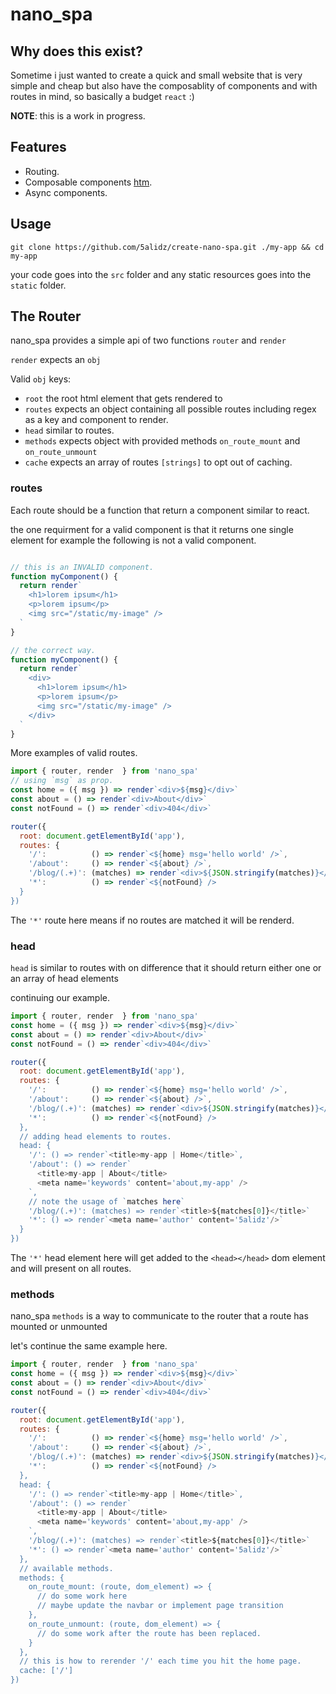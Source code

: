 # nano_spa

## Why does this exist?

Sometime i just wanted to create a quick and small website that is very simple and cheap but also have the composablity of components and with routes in mind, so basically a budget `react` :)

**NOTE**: this is a work in progress.

## Features
- Routing.
- Composable components [htm](https://github.com/developit/htm).
- Async components.
## Usage
```
git clone https://github.com/5alidz/create-nano-spa.git ./my-app && cd my-app
```
your code goes into the `src` folder and any static resources goes into the `static` folder.
## The Router

nano_spa provides a simple api of two functions `router` and `render`

`render` expects an `obj`

Valid `obj` keys:
- `root` the root html element that gets rendered to
- `routes` expects an object containing all possible routes including regex as a key and component to render.
- `head` similar to routes.
- `methods` expects object with provided methods `on_route_mount` and `on_route_unmount`
- `cache` expects an array of routes `[strings]` to opt out of caching.

### routes

Each route should be a function that return a component similar to react.

the one requirment for a valid component is that it returns one single element for example the following is not a valid component.

```javascript

// this is an INVALID component.
function myComponent() {
  return render`
    <h1>lorem ipsum</h1>
    <p>lorem ipsum</p>
    <img src="/static/my-image" />
  `
}

// the correct way.
function myComponent() {
  return render`
    <div>
      <h1>lorem ipsum</h1>
      <p>lorem ipsum</p>
      <img src="/static/my-image" />
    </div>
  `
}

```

More examples of valid routes.

```javascript
import { router, render  } from 'nano_spa'
// using `msg` as prop.
const home = ({ msg }) => render`<div>${msg}</div>`
const about = () => render`<div>About</div>`
const notFound = () => render`<div>404</div>`

router({
  root: document.getElementById('app'),
  routes: {
    '/':          () => render`<${home} msg='hello world' />`,
    '/about':     () => render`<${about} />`,
    '/blog/(.+)': (matches) => render`<div>${JSON.stringify(matches)}</div>`,
    '*':          () => render`<${notFound} />
  }
})
```

The `'*'` route here means if no routes are matched it will be renderd.

### head

`head` is similar to routes with on difference that it should return either one or an array of head elements

continuing our example.

```javascript
import { router, render  } from 'nano_spa'
const home = ({ msg }) => render`<div>${msg}</div>`
const about = () => render`<div>About</div>`
const notFound = () => render`<div>404</div>`

router({
  root: document.getElementById('app'),
  routes: {
    '/':          () => render`<${home} msg='hello world' />`,
    '/about':     () => render`<${about} />`,
    '/blog/(.+)': (matches) => render`<div>${JSON.stringify(matches)}</div>`,
    '*':          () => render`<${notFound} />
  },
  // adding head elements to routes.
  head: {
    '/': () => render`<title>my-app | Home</title>`,
    '/about': () => render`
      <title>my-app | About</title>
      <meta name='keywords' content='about,my-app' />
    `,
    // note the usage of `matches here`
    '/blog/(.+)': (matches) => render`<title>${matches[0]}</title>`
    '*': () => render`<meta name='author' content='5alidz'/>`
  }
})

```

The `'*'` head element here will get added to the `<head></head>` dom element and will present on all routes.

### methods

nano_spa `methods` is a way to communicate to the router that a route has mounted or unmounted

let's continue the same example here.

```javascript
import { router, render  } from 'nano_spa'
const home = ({ msg }) => render`<div>${msg}</div>`
const about = () => render`<div>About</div>`
const notFound = () => render`<div>404</div>`

router({
  root: document.getElementById('app'),
  routes: {
    '/':          () => render`<${home} msg='hello world' />`,
    '/about':     () => render`<${about} />`,
    '/blog/(.+)': (matches) => render`<div>${JSON.stringify(matches)}</div>`,
    '*':          () => render`<${notFound} />
  },
  head: {
    '/': () => render`<title>my-app | Home</title>`,
    '/about': () => render`
      <title>my-app | About</title>
      <meta name='keywords' content='about,my-app' />
    `,
    '/blog/(.+)': (matches) => render`<title>${matches[0]}</title>`
    '*': () => render`<meta name='author' content='5alidz'/>`
  },
  // available methods.
  methods: {
    on_route_mount: (route, dom_element) => {
      // do some work here
      // maybe update the navbar or implement page transition
    },
    on_route_unmount: (route, dom_element) => {
      // do some work after the route has been replaced.
    }
  },
  // this is how to rerender '/' each time you hit the home page.
  cache: ['/']
})

```

